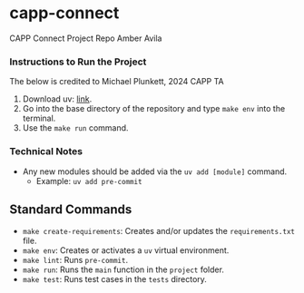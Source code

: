# capp-connect
CAPP Connect Project Repo
Amber Avila

### Instructions to Run the Project

The below is credited to Michael Plunkett, 2024 CAPP TA

1. Download uv: [link](https://docs.astral.sh/uv/).
2. Go into the base directory of the repository and type `make env` into the terminal.
3. Use the `make run` command.

### Technical Notes
- Any new modules should be added via the `uv add [module]` command.
  - Example: `uv add pre-commit`

## Standard Commands
- `make create-requirements`: Creates and/or updates the `requirements.txt` file.
- `make env`: Creates or activates a `uv` virtual environment.
- `make lint`: Runs `pre-commit`.
- `make run`: Runs the `main` function in the `project` folder.
- `make test`: Runs test cases in the `tests` directory.
